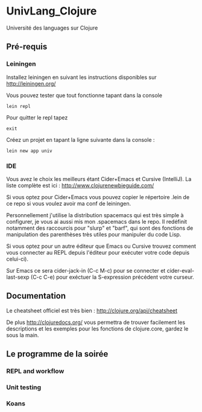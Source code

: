 # UnivLang_Clojure
Université des languages sur Clojure

## Pré-requis

### Leiningen

Installez leiningen en suivant les instructions disponibles sur http://leiningen.org/

Vous pouvez tester que tout fonctionne tapant dans la console

    lein repl
    
Pour quitter le repl tapez

    exit
    
Créez un projet en tapant la ligne suivante dans la console :

    lein new app univ
    

### IDE

Vous avez le choix les meilleurs étant Cider+Emacs et Cursive (IntelliJ). La liste complète est ici : http://www.clojurenewbieguide.com/

Si vous optez pour Cider+Emacs vous pouvez copier le répertoire .lein de ce repo si vous voulez avoir ma conf de leiningen. 

Personnellement j'utilise la distribution spacemacs qui est très simple à configurer, je vous ai aussi mis mon .spacemacs dans le repo. Il redéfinit notamment des raccourcis pour "slurp" et "barf", qui sont des fonctions de manipulation des parenthèses très utiles pour manipuler du code Lisp.

Si vous optez pour un autre éditeur que Emacs ou Cursive trouvez comment vous connecter au REPL depuis l'éditeur pour exécuter votre code depuis celui-ci). 

Sur Emacs ce sera cider-jack-in (C-c M-c) pour se connecter et cider-eval-last-sexp (C-c C-e) pour exéctuer la S-expression précédent votre curseur.

## Documentation

Le cheatsheet officiel est très bien : http://clojure.org/api/cheatsheet

De plus http://clojuredocs.org/ vous permettra de trouver facilement les descriptions et les exemples pour les fonctions de clojure.core, gardez le sous la main.


## Le programme de la soirée

### REPL and workflow
### Unit testing
### Koans

